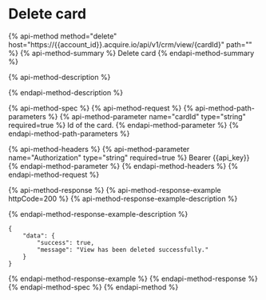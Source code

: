 # Delete card

{% api-method method="delete" host="https://{{account\_id}}.acquire.io/api/v1/crm/view/{cardId}" path="" %}
{% api-method-summary %}
Delete card
{% endapi-method-summary %}

{% api-method-description %}

{% endapi-method-description %}

{% api-method-spec %}
{% api-method-request %}
{% api-method-path-parameters %}
{% api-method-parameter name="cardId" type="string" required=true %}
Id of the card.
{% endapi-method-parameter %}
{% endapi-method-path-parameters %}

{% api-method-headers %}
{% api-method-parameter name="Authorization" type="string" required=true %}
Bearer {{api\_key}}
{% endapi-method-parameter %}
{% endapi-method-headers %}
{% endapi-method-request %}

{% api-method-response %}
{% api-method-response-example httpCode=200 %}
{% api-method-response-example-description %}

{% endapi-method-response-example-description %}

```
{
    "data": {
        "success": true,
        "message": "View has been deleted successfully."
    }
}
```
{% endapi-method-response-example %}
{% endapi-method-response %}
{% endapi-method-spec %}
{% endapi-method %}

